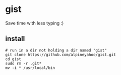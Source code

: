# gist
Save time with less typing :)
## install

```shell
# run in a dir not holding a dir named "gist"
git clone https://github.com/alpineyahoo/gist.git
cd gist
sudo rm -r .git*
mv -i * /usr/local/bin
```
